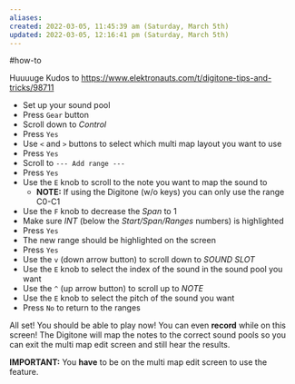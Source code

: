 ```yaml
---
aliases: 
created: 2022-03-05, 11:45:39 am (Saturday, March 5th)
updated: 2022-03-05, 12:16:41 pm (Saturday, March 5th)
---
```

#how-to

Huuuuge Kudos to https://www.elektronauts.com/t/digitone-tips-and-tricks/98711

- Set up your sound pool
- Press `Gear` button
- Scroll down to *Control*
- Press `Yes`
- Use `<` and `>` buttons to select which multi map layout you want to use
- Press `Yes`
- Scroll to `--- Add range ---`
- Press `Yes`
- Use the `E` knob to scroll to the note you want to map the sound to
    - **NOTE:** If using the Digitone (w/o keys) you can only use the range C0-C1
- Use the `F` knob to decrease the *Span* to 1
- Make sure *INT* (below the *Start/Span/Ranges* numbers) is highlighted
- Press `Yes`
- The new range should be highlighted on the screen
- Press `Yes`
- Use the `v` (down arrow button) to scroll down to *SOUND SLOT*
- Use the `E` knob to select the index of the sound in the sound pool you want
- Use the `^` (up arrow button) to scroll up to *NOTE*
- Use the `E` knob to select the pitch of the sound you want
- Press `No` to return to the ranges

All set! You should be able to play now!
You can even **record** while on this screen!
The Digitone will map the notes to the correct sound pools so you can exit the multi map edit screen and still hear the results.

**IMPORTANT:** You **have** to be on the multi map edit screen to use the feature.